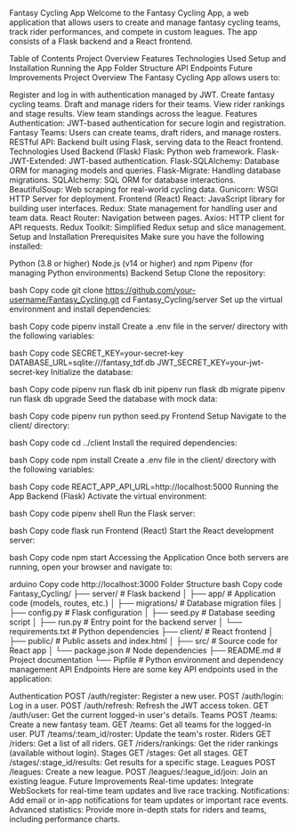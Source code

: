 Fantasy Cycling App
Welcome to the Fantasy Cycling App, a web application that allows users to create and manage fantasy cycling teams, track rider performances, and compete in custom leagues. The app consists of a Flask backend and a React frontend.

Table of Contents
Project Overview
Features
Technologies Used
Setup and Installation
Running the App
Folder Structure
API Endpoints
Future Improvements
Project Overview
The Fantasy Cycling App allows users to:

Register and log in with authentication managed by JWT.
Create fantasy cycling teams.
Draft and manage riders for their teams.
View rider rankings and stage results.
View team standings across the league.
Features
Authentication: JWT-based authentication for secure login and registration.
Fantasy Teams: Users can create teams, draft riders, and manage rosters.
RESTful API: Backend built using Flask, serving data to the React frontend.
Technologies Used
Backend (Flask)
Flask: Python web framework.
Flask-JWT-Extended: JWT-based authentication.
Flask-SQLAlchemy: Database ORM for managing models and queries.
Flask-Migrate: Handling database migrations.
SQLAlchemy: SQL ORM for database interactions.
BeautifulSoup: Web scraping for real-world cycling data.
Gunicorn: WSGI HTTP Server for deployment.
Frontend (React)
React: JavaScript library for building user interfaces.
Redux: State management for handling user and team data.
React Router: Navigation between pages.
Axios: HTTP client for API requests.
Redux Toolkit: Simplified Redux setup and slice management.
Setup and Installation
Prerequisites
Make sure you have the following installed:

Python (3.8 or higher)
Node.js (v14 or higher) and npm
Pipenv (for managing Python environments)
Backend Setup
Clone the repository:

bash
Copy code
git clone https://github.com/your-username/Fantasy_Cycling.git
cd Fantasy_Cycling/server
Set up the virtual environment and install dependencies:

bash
Copy code
pipenv install
Create a .env file in the server/ directory with the following variables:

bash
Copy code
SECRET_KEY=your-secret-key
DATABASE_URL=sqlite:///fantasy_tdf.db
JWT_SECRET_KEY=your-jwt-secret-key
Initialize the database:

bash
Copy code
pipenv run flask db init
pipenv run flask db migrate
pipenv run flask db upgrade
Seed the database with mock data:

bash
Copy code
pipenv run python seed.py
Frontend Setup
Navigate to the client/ directory:

bash
Copy code
cd ../client
Install the required dependencies:

bash
Copy code
npm install
Create a .env file in the client/ directory with the following variables:

bash
Copy code
REACT_APP_API_URL=http://localhost:5000
Running the App
Backend (Flask)
Activate the virtual environment:

bash
Copy code
pipenv shell
Run the Flask server:

bash
Copy code
flask run
Frontend (React)
Start the React development server:

bash
Copy code
npm start
Accessing the Application
Once both servers are running, open your browser and navigate to:

arduino
Copy code
http://localhost:3000
Folder Structure
bash
Copy code
Fantasy_Cycling/
├── server/                 # Flask backend
│   ├── app/                # Application code (models, routes, etc.)
│   ├── migrations/         # Database migration files
│   ├── config.py           # Flask configuration
│   ├── seed.py             # Database seeding script
│   ├── run.py              # Entry point for the backend server
│   └── requirements.txt    # Python dependencies
├── client/                 # React frontend
│   ├── public/             # Public assets and index.html
│   ├── src/                # Source code for React app
│   └── package.json        # Node dependencies
├── README.md               # Project documentation
└── Pipfile                 # Python environment and dependency management
API Endpoints
Here are some key API endpoints used in the application:

Authentication
POST /auth/register: Register a new user.
POST /auth/login: Log in a user.
POST /auth/refresh: Refresh the JWT access token.
GET /auth/user: Get the current logged-in user's details.
Teams
POST /teams: Create a new fantasy team.
GET /teams: Get all teams for the logged-in user.
PUT /teams/:team_id/roster: Update the team's roster.
Riders
GET /riders: Get a list of all riders.
GET /riders/rankings: Get the rider rankings (available without login).
Stages
GET /stages: Get all stages.
GET /stages/:stage_id/results: Get results for a specific stage.
Leagues
POST /leagues: Create a new league.
POST /leagues/:league_id/join: Join an existing league.
Future Improvements
Real-time updates: Integrate WebSockets for real-time team updates and live race tracking.
Notifications: Add email or in-app notifications for team updates or important race events.
Advanced statistics: Provide more in-depth stats for riders and teams, including performance charts.